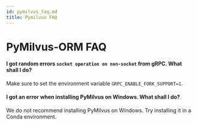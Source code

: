 ```yaml
---
id: pymilvus_faq.md
title: Pymilvus FAQ
---
```

# PyMilvus-ORM FAQ

#### I got random errors `socket operation on non-socket`  from gRPC. What shall I do?

Make sure to set the environment variable `GRPC_ENABLE_FORK_SUPPORT=1`.

#### I got an error when installing PyMilvus on Windows. What shall I do?

We do not recommend installing PyMilvus on Windows. Try installing it in a Conda environment.
